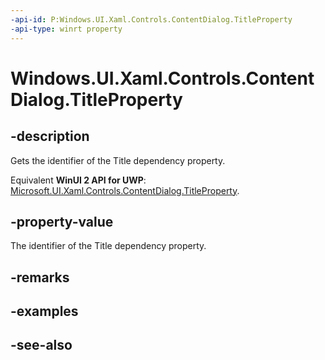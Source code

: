```yaml
---
-api-id: P:Windows.UI.Xaml.Controls.ContentDialog.TitleProperty
-api-type: winrt property
---
```


<!-- Property syntax
public Windows.UI.Xaml.DependencyProperty TitleProperty { get; }
-->

# Windows.UI.Xaml.Controls.ContentDialog.TitleProperty

## -description
Gets the identifier of the Title dependency property.

Equivalent **WinUI 2 API for UWP**: [Microsoft.UI.Xaml.Controls.ContentDialog.TitleProperty](/windows/winui/api/microsoft.ui.xaml.controls.contentdialog.titleproperty).

## -property-value
The identifier of the Title dependency property.

## -remarks

## -examples

## -see-also
